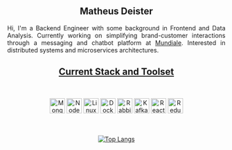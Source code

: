 <div align="center">
<!--Would like to apologize to my IDE, but note that github markdown does not support styles, html will have to make do-->
<h2> Matheus Deister </h3>

<p align="justify">Hi, I'm a Backend Engineer with some background in Frontend and Data Analysis. Currently working on simplifying brand-customer interactions through a messaging
  and chatbot platform at <a href="https://www.mundiale.com.br/">Mundiale</a>. Interested in distributed systems and microservices architectures.</p>

<u><h2 align="center"> Current Stack and Toolset</h2> </u>
<br>
<!--FIXME: update fork of stack icons with better mongodb svgs-->
<div align="center">
<img alt="MongoDb" height="35" width="35" src="https://www.flamingoajans.com/assets/vendors/devicon/icons/mongodb/mongodb-plain-wordmark.svg">
<img alt="NodeJS" height="35" width="35" src="https://raw.githubusercontent.com/deistermatheus/stack-icons/master/logos/nodejs-icon.svg">
<img alt="Linux" height="35" width="35" src="https://raw.githubusercontent.com/deistermatheus/stack-icons/master/logos/terminal.svg">
<img alt="Docker" height="35" width="35" src="https://raw.githubusercontent.com/deistermatheus/stack-icons/master/logos/docker-icon.svg">
<img alt="RabbitMQ" height="35" width="35" src="https://raw.githubusercontent.com/deistermatheus/stack-icons/master/logos/rabbitmq.svg">
<img alt="Kafka" height="35" width="35" src="https://raw.githubusercontent.com/deistermatheus/stack-icons/master/logos/kafka-icon.svg">
<img alt="React" height="35" width="35" src="https://raw.githubusercontent.com/deistermatheus/stack-icons/master/logos/react.svg">
<img alt="Redux" height="35" width="35" src="https://raw.githubusercontent.com/deistermatheus/stack-icons/master/logos/redux.svg">
  
<br>
<br>
<br>
  
</div>

[![Top Langs](https://github-readme-stats.vercel.app/api/top-langs/?username=deistermatheus)](https://github.com/anuraghazra/github-readme-stats)



